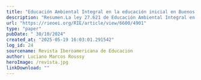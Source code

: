 ```yaml
---
title: "Educación Ambiental Integral en la educación inicial en Buenos Aires, Argentina. Una mirada para las infancias desde el paisajey la ciudadanía"
description: "Resumen.La ley 27.621 de Educación Ambiental Integral en Argentina, establece un marco de enseñanza obligatoria para todos los niveles educativos. Se orienta hacia una educación continua, integral y transversal de toda la currícula, con énfasis en la construcción de una ciudadanía democrática. Este artículo trabaja a partir del paisaje desde una mirada pedagógica educativa. Para ello se propone el abordaje en tres escalas: comunitaria, institucional y en el aula. Esta mirada integradora busca también transformar el territorio en un ambiente más sano y vivible para nuestras infancias, promoviendo un cambio cultural hacia una sociedad ecológica y participativa. En los jardines de infantes se diseñan patios y áreas de juego que fomentan el contacto con la naturaleza, incluyendo elementos como islas de biodiversidad, jardines de mariposas, colibríes, colores y flores, jardines de abuelas y macetarios populares. Pensar, construir y habitar paisajes que den cuenta de una calidad espacial, ambiental y poética parecieran desafíos urgentes para las infancias de Argentina. La educación ambiental integral es acercarse a construir un conocimiento capaz de transformar el territorio en un ambiente más sano y vivible para nuestras infancias. Donde la belleza y el descubrimiento en la naturaleza nos interpele diariamente en la tarea de enseñar."
url: "https://rieoei.org/RIE/article/view/6600/4901"
type: "paper"
pubDate: " 30/10/2024"
created_at: "2025-05-19 16:03:01.291542"
log_id: 24
sourcename: Revista Iberoamericana de Educación
author: Luciano Marcos Roussy
heroImage: /revista.jpg
linkDownload: ""
---
```



